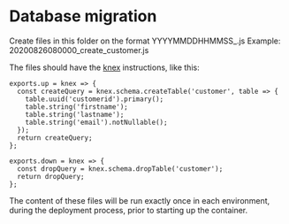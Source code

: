 # Database migration

Create files in this folder on the format
YYYYMMDDHHMMSS_<description>.js
Example: 20200826080000_create_customer.js

The files should have the [knex](http//knexjs.org) instructions, like this:

```
exports.up = knex => {
  const createQuery = knex.schema.createTable('customer', table => {
    table.uuid('customerid').primary();
    table.string('firstname');
    table.string('lastname');
    table.string('email').notNullable();
  });
  return createQuery;
};

exports.down = knex => {
  const dropQuery = knex.schema.dropTable('customer');
  return dropQuery;
};
```

The content of these files will be run exactly once in each environment, during the deployment process, prior to starting up the container.
